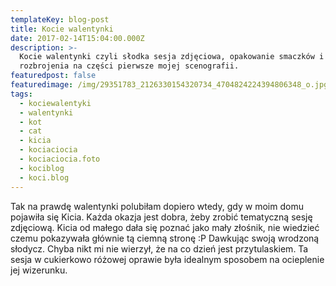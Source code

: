 ```yaml
---
templateKey: blog-post
title: Kocie walentynki
date: 2017-02-14T15:04:00.000Z
description: >-
  Kocie walentynki czyli słodka sesja zdjęciowa, opakowanie smaczków i próba
  rozbrojenia na części pierwsze mojej scenografii. 
featuredpost: false
featuredimage: /img/29351783_2126330154320734_4704824224394806348_o.jpg
tags:
  - kociewalentyki
  - walentynki
  - kot
  - cat
  - kicia
  - kociaciocia
  - kociaciocia.foto
  - kociblog
  - koci.blog
---
```

Tak na prawdę walentynki polubiłam dopiero wtedy, gdy w moim domu pojawiła się Kicia. Każda okazja jest dobra, żeby zrobić tematyczną sesję zdjęciową. Kicia od małego dała się poznać jako mały złośnik, nie wiedzieć czemu pokazywała głównie tą ciemną stronę :P Dawkując swoją wrodzoną słodycz. Chyba nikt mi nie wierzył, że na co dzień jest przytulaskiem. Ta sesja w cukierkowo różowej oprawie była idealnym sposobem na ocieplenie jej wizerunku.
